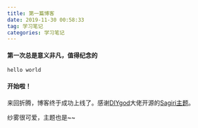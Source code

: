 ```yaml
---
title: 第一篇博客
date: 2019-11-30 00:58:33
tag: 学习笔记
categories: 学习笔记
---
```

#### 第一次总是意义非凡，值得纪念的

```javascript{.line-numbers}
hello world
```

#### 开始啦！
来回折腾，博客终于成功上线了。感谢[DIYgod](https://diygod.me/)大佬开源的[Sagiri主题](https://github.com/DIYgod/hexo-theme-sagiri)。

纱雾很可爱，主题也是~~